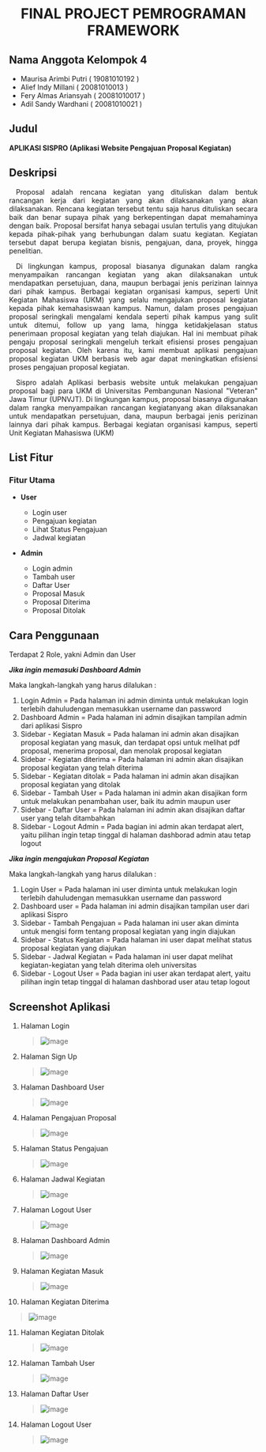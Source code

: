 # <p align="center">FINAL PROJECT PEMROGRAMAN FRAMEWORK</p>

## Nama Anggota Kelompok 4

- Maurisa Arimbi Putri ( 19081010192 )
- Alief Indy Millani ( 20081010013 )
- Fery Almas Ariansyah ( 20081010017 )
- Adil Sandy Wardhani ( 20081010021 )

## Judul

**APLIKASI SISPRO (Aplikasi Website Pengajuan Proposal Kegiatan)**

## Deskripsi

<p align="justify"> &emsp;Proposal adalah rencana kegiatan yang dituliskan dalam bentuk rancangan kerja dari kegiatan yang akan dilaksanakan yang akan dilaksanakan. Rencana kegiatan tersebut tentu saja harus dituliskan secara baik dan benar supaya pihak yang berkepentingan dapat memahaminya dengan baik. Proposal bersifat hanya sebagai usulan tertulis yang ditujukan kepada pihak-pihak yang berhubungan dalam suatu kegiatan. Kegiatan tersebut dapat berupa kegiatan bisnis, pengajuan, dana, proyek, hingga penelitian.
</p>
<p align="justify"> &emsp;Di lingkungan kampus, proposal biasanya digunakan dalam rangka menyampaikan rancangan kegiatan yang akan dilaksanakan untuk mendapatkan persetujuan, dana, maupun berbagai jenis perizinan lainnya dari pihak kampus. Berbagai kegiatan organisasi kampus, seperti Unit Kegiatan Mahasiswa (UKM) yang selalu mengajukan proposal kegiatan kepada pihak kemahasiswaan kampus. Namun, dalam proses pengajuan proposal seringkali mengalami kendala seperti pihak kampus yang sulit untuk ditemui, follow up yang lama, hingga ketidakjelasan status penerimaan proposal kegiatan yang telah diajukan. Hal ini membuat pihak pengaju proposal seringkali mengeluh terkait efisiensi proses pengajuan proposal kegiatan. Oleh karena itu, kami membuat aplikasi pengajuan proposal kegiatan UKM berbasis web agar dapat meningkatkan efisiensi proses pengajuan proposal kegiatan.
</p>
<p align="justify"> &emsp;Sispro adalah Aplikasi berbasis website untuk melakukan pengajuan proposal bagi para UKM di Universitas Pembangunan Nasional "Veteran" Jawa Timur (UPNVJT). Di lingkungan kampus, proposal biasanya digunakan dalam rangka menyampaikan rancangan kegiatanyang akan dilaksanakan untuk mendapatkan persetujuan, dana, maupun berbagai jenis perizinan lainnya dari pihak kampus. Berbagai kegiatan organisasi kampus, seperti Unit Kegiatan Mahasiswa (UKM)
</p>

## List Fitur

### Fitur Utama

- **User**

  - Login user
  - Pengajuan kegiatan
  - Lihat Status Pengajuan
  - Jadwal kegiatan

- **Admin**
  - Login admin
  - Tambah user
  - Daftar User
  - Proposal Masuk
  - Proposal Diterima
  - Proposal Ditolak

## Cara Penggunaan

<p align="justify">Terdapat 2 Role, yakni Admin dan User

**_Jika ingin memasuki Dashboard Admin_**

Maka langkah-langkah yang harus dilalukan :

1. Login Admin = Pada halaman ini admin diminta untuk melakukan login terlebih dahuludengan memasukkan username dan password
2. Dashboard Admin = Pada halaman ini admin disajikan tampilan admin dari aplikasi Sispro
3. Sidebar - Kegiatan Masuk = Pada halaman ini admin akan disajikan proposal kegiatan yang masuk, dan terdapat opsi untuk melihat pdf proposal, menerima proposal, dan menolak proposal kegiatan
4. Sidebar - Kegiatan diterima = Pada halaman ini admin akan disajikan proposal kegiatan yang telah diterima
5. Sidebar - Kegiatan ditolak = Pada halaman ini admin akan disajikan proposal kegiatan yang ditolak
6. Sidebar - Tambah User = Pada halaman ini admin akan disajikan form untuk melakukan penambahan user, baik itu admin maupun user
7. Sidebar - Daftar User = Pada halaman ini admin akan disajikan daftar user yang telah ditambahkan
8. Sidebar - Logout Admin = Pada bagian ini admin akan terdapat alert, yaitu pilihan ingin tetap tinggal di halaman dashborad admin atau tetap logout

**_Jika ingin mengajukan Proposal Kegiatan_**

Maka langkah-langkah yang harus dilalukan :

1. Login User = Pada halaman ini user diminta untuk melakukan login terlebih dahuludengan memasukkan username dan password
2. Dashboard user = Pada halaman ini admin disajikan tampilan user dari aplikasi Sispro
3. Sidebar - Tambah Pengajuan = Pada halaman ini user akan diminta untuk mengisi form tentang proposal kegiatan yang ingin diajukan
4. Sidebar - Status Kegiatan = Pada halaman ini user dapat melihat status proposal kegiatan yang diajukan
5. Sidebar - Jadwal Kegiatan = Pada halaman ini user dapat melihat kegiatan-kegiatan yang telah diterima oleh universitas
6. Sidebar - Logout User = Pada bagian ini user akan terdapat alert, yaitu pilihan ingin tetap tinggal di halaman dashborad user atau tetap logout
</p>

## Screenshot Aplikasi

1. Halaman Login

   > ![image](https://user-images.githubusercontent.com/71686005/210123845-85716257-3b4b-4195-ad13-1ed7cb76523b.png)
	 
2. Halaman Sign Up

   > ![image](https://user-images.githubusercontent.com/71686005/210123853-28a55d0f-3aec-4866-b1ac-7cefe28ed101.png)

3. Halaman Dashboard User

   > ![image](https://user-images.githubusercontent.com/91102303/209679749-61a97518-0cb3-4ffa-a907-d2278a53e4d9.png)

4. Halaman Pengajuan Proposal

   > ![image](https://user-images.githubusercontent.com/91102303/209679577-5004aac1-02cf-45bf-8a68-617ecb5a1b49.png)

5. Halaman Status Pengajuan

   > ![image](https://user-images.githubusercontent.com/91102303/209679699-cf86acba-78ff-44f8-9e71-3d474c1cf976.png)

6. Halaman Jadwal Kegiatan

   > ![image](https://user-images.githubusercontent.com/91102303/209679522-fae68872-2e47-4e7f-884d-36118c70af8f.png)

7. Halaman Logout User

   > ![image](https://user-images.githubusercontent.com/91102303/209679480-ecb761fa-4b00-4485-9e3d-7f24b17fb599.png)

8. Halaman Dashboard Admin

   > ![image](https://user-images.githubusercontent.com/91102303/209679458-63f78e73-1ed5-470c-8ef7-75c886a88bac.png)

9. Halaman Kegiatan Masuk

   > ![image](https://user-images.githubusercontent.com/91102303/209679418-ac0f071b-e86c-4096-94bc-17332a27978e.png)

10. Halaman Kegiatan Diterima

   > ![image](https://user-images.githubusercontent.com/91102303/209679391-6b7b639d-0024-4835-b0c8-38da284bf50c.png)

11. Halaman Kegiatan Ditolak

    > ![image](https://user-images.githubusercontent.com/91102303/209679344-282e912e-e529-4348-9e7f-d2fb186a46d0.png)

12. Halaman Tambah User

    > ![image](https://user-images.githubusercontent.com/91102303/209679321-e453f5c9-3c86-4ba0-8b8c-53ca38da38d3.png)

13. Halaman Daftar User

    > ![image](https://user-images.githubusercontent.com/91102303/209679241-7b737c42-21bd-4014-8d1f-d79c849519c8.png)

14. Halaman Logout User
    > ![image](https://user-images.githubusercontent.com/91102303/209679480-ecb761fa-4b00-4485-9e3d-7f24b17fb599.png)

